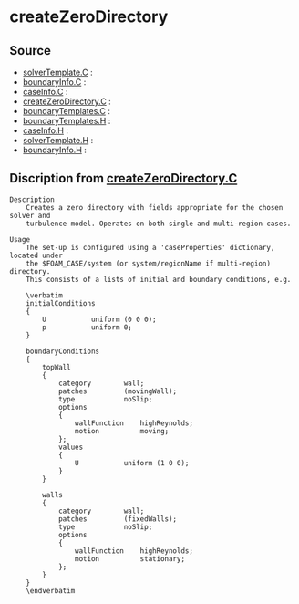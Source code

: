 # createZeroDirectory

## Source

- [solverTemplate.C](solverTemplate.C) : 
- [boundaryInfo.C](boundaryInfo.C) : 
- [caseInfo.C](caseInfo.C) : 
- [createZeroDirectory.C](createZeroDirectory.C) : 
- [boundaryTemplates.C](boundaryTemplates.C) : 
- [boundaryTemplates.H](boundaryTemplates.H) : 
- [caseInfo.H](caseInfo.H) : 
- [solverTemplate.H](solverTemplate.H) : 
- [boundaryInfo.H](boundaryInfo.H) : 


## Discription from [createZeroDirectory.C](createZeroDirectory.C)

```
Description
    Creates a zero directory with fields appropriate for the chosen solver and
    turbulence model. Operates on both single and multi-region cases.

Usage
    The set-up is configured using a 'caseProperties' dictionary, located under
    the $FOAM_CASE/system (or system/regionName if multi-region) directory.
    This consists of a lists of initial and boundary conditions, e.g.

    \verbatim
    initialConditions
    {
        U           uniform (0 0 0);
        p           uniform 0;
    }

    boundaryConditions
    {
        topWall
        {
            category        wall;
            patches         (movingWall);
            type            noSlip;
            options
            {
                wallFunction    highReynolds;
                motion          moving;
            };
            values
            {
                U           uniform (1 0 0);
            }
        }

        walls
        {
            category        wall;
            patches         (fixedWalls);
            type            noSlip;
            options
            {
                wallFunction    highReynolds;
                motion          stationary;
            };
        }
    }
    \endverbatim


```

